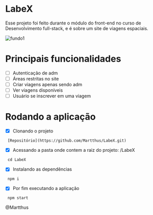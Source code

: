 # LabeX 

<p>Esse projeto foi feito durante o módulo do front-end no curso de Desenvolvimento full-stack, e é sobre um site de viagens espaciais.</p>

![fundo1](https://user-images.githubusercontent.com/66175793/96944161-7a161800-14b0-11eb-9596-ac70b9635f66.png)

# Principais funcionalidades
 - [ ] Autenticação de adm
 - [ ] Áreas restritas no site
 - [ ] Criar viagens apenas sendo adm
 - [ ] Ver viagens disponíveis
 - [ ] Usuário se inscrever em uma viagem
 
# Rodando a aplicação
 - [x] Clonando o projeto 
 ```
  [Repositório](https://github.com/Martthus/LabeX.git)
 ```
 - [x] Acessando a pasta onde contem a raiz do projeto: /LabeX
 ```
  cd LabeX
 ```
 - [x] Instalando as dependências
 ```
  npm i
 ```
 - [x] Por fim executando a aplicação
 ```
  npm start
 ```
@Martthus
